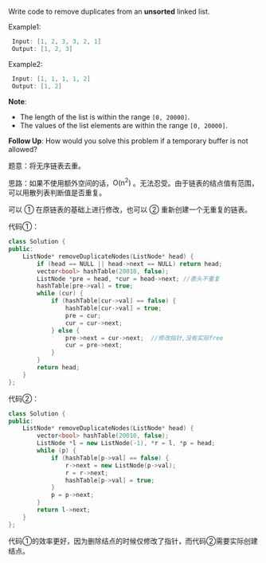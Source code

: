 Write code to remove duplicates from an **unsorted** linked list.

Example1:

```cpp
 Input: [1, 2, 3, 3, 2, 1]
 Output: [1, 2, 3]
```

Example2:

```cpp
 Input: [1, 1, 1, 1, 2]
 Output: [1, 2]
```

**Note**:

-    The length of the list is within the range `[0, 20000]`.
-    The values of the list elements are within the range `[0, 20000]`.

**Follow Up**: How would you solve this problem if a temporary buffer is not allowed?

题意：将无序链表去重。

思路：如果不使用额外空间的话，$\text{O(n}^2)$ 。无法忍受。由于链表的结点值有范围，可以用散列表判断值是否重复。

可以 ① 在原链表的基础上进行修改，也可以 ② 重新创建一个无重复的链表。

代码①：
```cpp 
class Solution {
public:
    ListNode* removeDuplicateNodes(ListNode* head) {
        if (head == NULL || head->next == NULL) return head;
        vector<bool> hashTable(20010, false);
        ListNode *pre = head, *cur = head->next; //表头不重复
        hashTable[pre->val] = true;
        while (cur) {
            if (hashTable[cur->val] == false) {
                hashTable[cur->val] = true;
                pre = cur;
                cur = cur->next;
            } else {
                pre->next = cur->next;  //修改指针,没有实际free
                cur = pre->next;
            } 
        }
        return head;
    }
};
```

代码②：
```cpp  
class Solution {
public:
    ListNode* removeDuplicateNodes(ListNode* head) {
        vector<bool> hashTable(20010, false);
        ListNode *l = new ListNode(-1), *r = l, *p = head;
        while (p) {
            if (hashTable[p->val] == false) {
                r->next = new ListNode(p->val);
                r = r->next;
                hashTable[p->val] = true;
            }
            p = p->next;
        }
        return l->next;
    }
};
```
代码①的效率更好，因为删除结点的时候仅修改了指针，而代码②需要实际创建结点。

